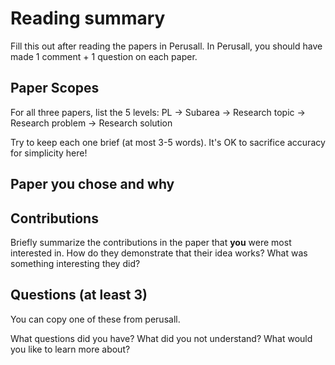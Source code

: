 # Reading summary

Fill this out after reading the papers in Perusall.
In Perusall, you should have made 1 comment + 1 question on each paper.

## Paper Scopes

For all three papers, list the 5 levels:
PL -> Subarea -> Research topic -> Research problem -> Research solution

Try to keep each one brief (at most 3-5 words). It's OK to sacrifice accuracy for simplicity here!

## Paper you chose and why

## Contributions

Briefly summarize the contributions in the paper that **you** were most interested in.
How do they demonstrate that their idea works?
What was something interesting they did?

## Questions (at least 3)

You can copy one of these from perusall.

What questions did you have?
What did you not understand?
What would you like to learn more about?

